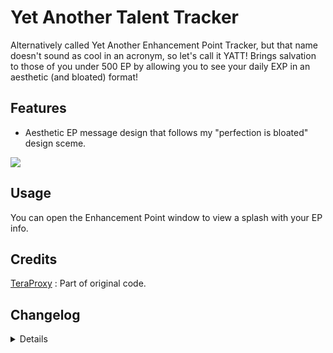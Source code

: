 # Yet Another Talent Tracker
Alternatively called Yet Another Enhancement Point Tracker, but that name doesn't sound as cool in an acronym, so let's call it YATT!
Brings salvation to those of you under 500 EP by allowing you to see your daily EXP in an aesthetic (and bloated) format!


## Features

* Aesthetic EP message design that follows my "perfection is bloated" design sceme.

![](https://i.imgur.com/JPtxSu7.png)


## Usage
You can open the Enhancement Point window to view a splash with your EP info.


## Credits
[TeraProxy](https://github.com/TeraProxy/EP-Tracker) : Part of original code.


## Changelog
<details>

### v112 - 1.0 (1/23/2021)
- Initial release.

</details>